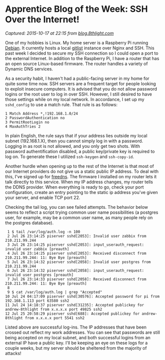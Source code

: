 # Apprentice Blog of the Week: SSH Over the Internet!

_Captured: 2015-10-17 at 22:15 from [blog.8thlight.com](http://blog.8thlight.com/andrew-spalding/2014/07/29/ssh-over-the-internet.html)_

One of my hobbies is Linux. My home server is a Raspberry Pi running [Debian](https://www.debian.org/). It currently hosts a local [gitlist](http://gitlist.org/) instance over Nginx and SSH. This past week I decided to secure my SSH connection so I could open a port to the external Internet. In addition to the Raspberry Pi, I have a router that has an open source Linux-based firmware. The router handles a variety of Dynamic DNS services.

As a security habit, I haven't had a public-facing server in my home for quite some time now. SSH servers are a frequent target for people looking to exploit insecure computers. It is advised that you do not allow password logins or the root user to log in over SSH. However, I still desired to have those settings while on my local network. In accordance, I set up my `sshd_config` to use a match rule. That rule is as follows:
    
    
    1 Match Address *,!192.168.1.0/24
    2 PasswordAuthentication no
    3 PermitRootLogin no
    4 MaxAuthTries 2

In plain English, the rule says that if your address lies outside my local subnet (192.168.1.X), then you cannot simply log in with a password. Logging in as root is not allowed, and you only get two shots. With password authentification disabled, a public key/private key is required to log on. To generate these I utilized `ssh-keygen` and `ssh-copy-id`.

Another hurdle when opening up to the rest of the Internet is that most of our Internet providers do not give us a static public IP address. To deal with this, I've signed up for [freedns](http://freedns.afraid.org/). The firmware I installed on my router lets it talk directly to this service. When my IP address changes, my router tells the DDNS provider. When everything is ready to go, check your port configuration, create an entry pointing to the static ip address you've given your server, and enable TCP port 22.

Checking the tail log, you can see failed attempts. The behavior below seems to reflect a script trying common user name possibilities (a postgres user, for example, may be a common user name, as many people rely on the postgres database).
    
    
     1 $ tail /var/log/auth.log -n 100
     2 Jul 26 23:14:25 piserver sshd[2053]: Invalid user zabbix from 210.211.99.244
     3 Jul 26 23:14:25 piserver sshd[2053]: input_userauth_request: invalid user zabbix [preauth]
     4 Jul 26 23:14:25 piserver sshd[2053]: Received disconnect from 210.211.99.244: 11: Bye Bye [preauth]
     5 Jul 26 23:14:32 piserver sshd[2058]: Invalid user postgres from 210.211.99.244
     6 Jul 26 23:14:32 piserver sshd[2058]: input_userauth_request: invalid user postgres [preauth]
     7 Jul 26 23:14:33 piserver sshd[2058]: Received disconnect from 210.211.99.244: 11: Bye Bye [preauth]
     8 
     9 $ cat /var/log/auth.log | grep "Accepted"
    10 Jul 24 04:17:09 piserver sshd[30576]: Accepted password for pi from 192.168.1.113 port 63580 ssh2
    11 Jul 24 14:18:37 piserver sshd[31235]: Accepted publickey for andrew-8thlight from x.x.x.x port 49825 ssh2
    12 Jul 25 20:58:29 piserver sshd[688]: Accepted publickey for andrew-8thlight from x.x.x.x port 5541 ssh2

Listed above are successful log-ins. The IP addresses that have been crossed out reflect my work addresses. You can see that passwords are still being accepted on my local subnet, and both successful logins from an external IP have a public key. I'll be keeping an eye on these logs for a couple weeks, but my server should be sheltered from the majority of attacks!
